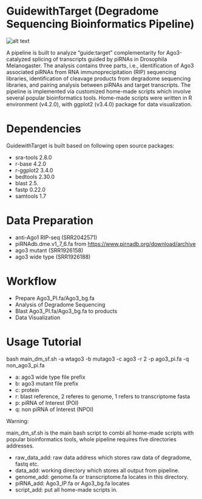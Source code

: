 # GuidewithTarget (Degradome Sequencing Bioinformatics Pipeline)
![alt text](https://github.com/Lin-zeng/GuidwithTarget/blob/main/Illustration.PNG)

A pipeline is built to analyze “guide:target” complementarity for Ago3-catalyzed splicing of transcripts guided by piRNAs in Drosophila Melanogaster. The analysis contains three parts, i.e., identification of Ago3 associated piRNAs from RNA immunoprecipitation (RIP) sequencing libraries, identification of cleavage products from degradome sequencing libraries, and pairing analysis between piRNAs and target transcripts. The pipeline is implemented via customized home-made scripts which involve several popular bioinformatics tools. Home-made scripts were written in R environment (v4.2.0), with ggplot2 (v3.4.0) package for data visualization. 

# Dependencies
GuidewithTarget is built based on following open source packages:
- sra-tools 2.8.0 
- r-base 4.2.0
- r-ggplot2 3.4.0
- bedtools 2.30.0
- blast 2.5.
- fastp 0.22.0
- samtools  1.7

# Data Preparation
- anti-Ago1 RIP-seq (SRR2042571)
- piRNAdb.dme.v1_7_6.fa from https://www.pirnadb.org/download/archive
- ago3 mutant (SRR1926158)
- ago3 wide type (SRR1926188)

# Workflow
- Prepare Ago3_PI.fa/Ago3_bg.fa
- Analysis of Degradome Sequencing
- Blast Ago3_PI.fa/Ago3_bg.fa to products
- Data Visualization

# Usage Tutorial
bash main_dm_sf.sh -a wtago3 -b mutago3 -c ago3 -r 2 -p ago3_pi.fa -q non_ago3_pi.fa
- a: ago3 wide type file prefix
- b: ago3 mutant file prefix
- c: protein
- r: blast reference, 2 referes to genome, 1 refers to transcriptome fasta
- p: piRNA of Interest (POI)
- q: non piRNA of Interest (NPOI)

Warning:

main_dm_sf.sh is the main bash script to combi all home-made scripts with popular bioinformatics tools, whole pipeline requires five directories addresses.
- raw_data_add: raw data address which stores raw data of degradome, fastq etc.
- data_add: working directory which stores all output from pipeline.
- genome_add: genome.fa or transcriptome.fa locates in this directory.
- piRNA_add: Ago3_IP.fa or Ago3_bg.fa locates
- script_add: put all home-made scripts in.
